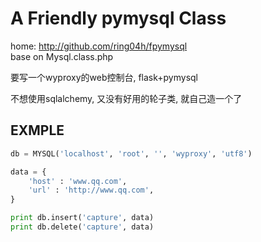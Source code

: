 # A Friendly pymysql Class
home: http://github.com/ring04h/fpymysql   
base on Mysql.class.php   
   
要写一个wyproxy的web控制台, flask+pymysql    
   
不想使用sqlalchemy, 又没有好用的轮子类, 就自己造一个了   
   
## EXMPLE
```python
db = MYSQL('localhost', 'root', '', 'wyproxy', 'utf8')

data = {
    'host' : 'www.qq.com',
    'url' : 'http://www.qq.com',
}

print db.insert('capture', data)
print db.delete('capture', data)
```